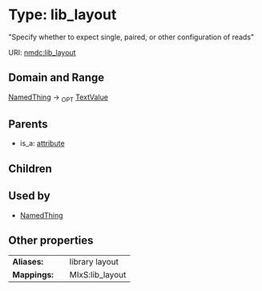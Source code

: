 
# Type: lib_layout


"Specify whether to expect single, paired, or other configuration of reads"

URI: [nmdc:lib_layout](https://microbiomedata/meta/lib_layout)


## Domain and Range

[NamedThing](NamedThing.md) ->  <sub>OPT</sub> [TextValue](TextValue.md)

## Parents

 *  is_a: [attribute](attribute.md)

## Children


## Used by

 * [NamedThing](NamedThing.md)

## Other properties

|  |  |  |
| --- | --- | --- |
| **Aliases:** | | library layout |
| **Mappings:** | | MIxS:lib_layout |

